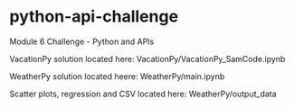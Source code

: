 # python-api-challenge
Module 6 Challenge - Python and APIs

VacationPy solution located here: VacationPy/VacationPy_SamCode.ipynb

WeatherPy solution located heere: WeatherPy/main.ipynb

Scatter plots, regression and CSV located here: WeatherPy/output_data
